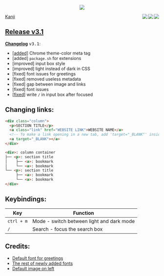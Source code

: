 <p align="center">
  <img src="favicon.ico">
</p>

[Kanji](https://github.com/bbkrealm/Kanji)
  <a href="https://github.com/bbkrealm/startpage/blob/main/LICENSE">
    <img align="right" src="https://img.shields.io/github/license/bbkrealm/kanji?color=%23cd58f4&style=flat">
  </a>
  <a href="https://github.com/bbkrealm/startpage/releases">
    <img align="right" src="https://img.shields.io/github/v/release/bbkrealm/kanji?color=ee4f84&include_prereleases&style=flat">
  </a>
  <a href="https://github.com/bbkrealm/startpage/commits/main">
    <img align="right" src="https://img.shields.io/github/last-commit/bbkrealm/kanji?color=%231ce590&style=flat">


## Release v3.1 <img alt="" align="right" src="https://img.shields.io/github/repo-size/bbkrealm/kanji?color=%2358d0f4&style=flat"/>

[**Changelog**](https://github.com/Alededorigo/startpage/blob/main/changelog.md) <kbd>v3.1</kbd>:

- [[added](https://github.com/Alededorigo/startpage/commit/23e37f84a1d4cc6f55be543789ffb0801ad145f2)] Chrome theme-color meta tag
- [added] `package.sh` for extensions
- [improved] input box style
- [improved] light instead of dark in CSS
- [fixed] font issues for greetings
- [fixed] removed useless metadata
- [fixed] gap between image and links
- [fixed] font issues
- [[fixed](https://github.com/Alededorigo/startpage/commit/e0c797d3199b7ad878bc7585cc06ada79cb1f8de)] write `/` in input box after focused

## Changing links:

```html
<div class="column">
  <p>SECTION TITLE</p>
  <a class="link" href="WEBSITE LINK">WEBSITE NAME</a>
  <!-- To make a link opening in a new tab, add 'target="_BLANK"' inside the link tag: -->
  <a target="_BLANK"></a>
</div>
```

```html
<div>: column container
├── <p>: section title
│    ├── <a>: bookmark
│    └── <a>: bookmark
└── <p>: section title
     ├── <a>: bookmark
     └── <a>: bookmark
</div>
```

## Keybindings:

| Key        | Function                                  |
| ---------- | ----------------------------------------- |
| `ctrl + m` | Mode - switch between light and dark mode |
| `/`        | Search - focus the search box             |

## Credits:

- [Default font for greetings](https://www.1001fonts.com/electroharmonix-font.html)
- [The rest of newly added fonts](https://fonts.google.com/)
- [Default image on left](https://wallpapercave.com/mt-fuji-wallpaper)
